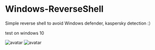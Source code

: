# Windows-ReverseShell
Simple reverse shell to avoid Windows defender, kaspersky detection :）

test on windows 10

![avatar](https://github.com/zha0gongz1/Windows-ReverseShell/blob/main/img/2.jpg)
![avatar](https://github.com/zha0gongz1/Windows-ReverseShell/blob/main/img/1.png)
